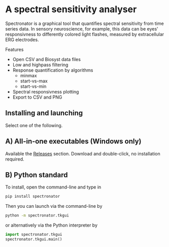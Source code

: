 # A spectral sensitivity analyser

Spectronator is a graphical tool that quantifies spectral sensitivity from
time series data. In sensory neuroscience, for example, this data
can be eyes' responsivness to differently colored light flashes,
measured by extracellular ERG electrodes.

Features
- Open CSV and Biosyst data files
- Low and highpass filtering
- Response quantification by algorithms
    - minmax
    - start-vs-max
    - start-vs-min
- Spectral responsivness plotting
- Export to CSV and PNG


## Installing and launching

Select one of the following.

## A) All-in-one executables (Windows only)

Available the [Releases](https://github.com/jkemppainen/spectronator/releases) section.
Download and double-click, no installation required.


## B) Python standard

To install, open the command-line and type in

```bash
pip install spectronator
```

Then you can launch via the command-line by

```bash
python -m spectronator.tkgui
```

or alternatively via the Python interpreter by

```python
import spectronator.tkgui
spectronator.tkgui.main()
```
